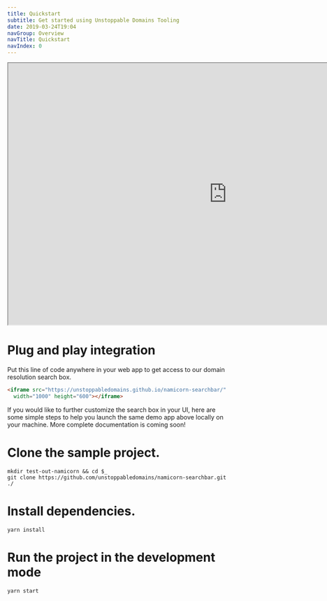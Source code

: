 ```yaml
---
title: Quickstart
subtitle: Get started using Unstoppable Domains Tooling
date: 2019-03-24T19:04
navGroup: Overview
navTitle: Quickstart
navIndex: 0
---
```


<iframe src="https://unstoppabledomains.github.io/namicorn-searchbar/" width="1000" height="600"></iframe>

# Plug and play integration

Put this line of code anywhere in your web app to get access to our domain resolution search box.

```html
<iframe src="https://unstoppabledomains.github.io/namicorn-searchbar/"
  width="1000" height="600"></iframe>
```

If you would like to further customize the search box in your UI, here are some simple steps to help you launch the same demo app above locally on your machine. More complete documentation is coming soon!

# Clone the sample project.



```shell
mkdir test-out-namicorn && cd $_
git clone https://github.com/unstoppabledomains/namicorn-searchbar.git ./
```

# Install dependencies.

```shell
yarn install
```

# Run the project in the development mode

```shell
yarn start
```

